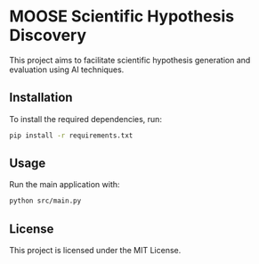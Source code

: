 # MOOSE Scientific Hypothesis Discovery

This project aims to facilitate scientific hypothesis generation and evaluation using AI techniques.

## Installation

To install the required dependencies, run:

```bash
pip install -r requirements.txt
```

## Usage

Run the main application with:

```bash
python src/main.py
```

## License

This project is licensed under the MIT License.
